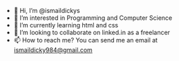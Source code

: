 - 👋 Hi, I’m @ismaildickys
- 👀 I’m interested in Programming and Computer Science
- 🌱 I’m currently learning html and css
- 💞️ I’m looking to collaborate on linked.in as a freelancer
- 📫 How to reach me? You can send me an email at ismaildicky984@gmail.com
